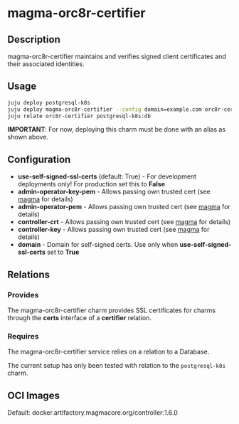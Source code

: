 # magma-orc8r-certifier

## Description
magma-orc8r-certifier maintains and verifies signed client certificates and their associated
identities.

## Usage

```bash
juju deploy postgresql-k8s
juju deploy magma-orc8r-certifier --config domain=example.com orc8r-certifier
juju relate orc8r-certifier postgresql-k8s:db
```

**IMPORTANT**: For now, deploying this charm must be done with an alias as shown above.


## Configuration
- **use-self-signed-ssl-certs** (default: True) - For development deployments only! For production set this to **False**
- **admin-operator-key-pem** - Allows passing own trusted cert (see [magma](https://www.magmacore.org/) for details)
- **admin-operator-pem** - Allows passing own trusted cert (see [magma](https://www.magmacore.org/) for details)
- **controller-crt** - Allows passing own trusted cert (see [magma](https://www.magmacore.org/) for details)
- **controller-key** - Allows passing own trusted cert (see [magma](https://www.magmacore.org/) for details)
- **domain** - Domain for self-signed certs. Use only when **use-self-signed-ssl-certs** set to **True**

## Relations

### Provides

The magma-orc8r-certifier charm provides SSL certificates for charms through the **certs** interface of a **certifier** relation.

### Requires
The magma-orc8r-certifier service relies on a relation to a Database. 

The current setup has only been tested with relation to the `postgresql-k8s` charm.

## OCI Images

Default: docker.artifactory.magmacore.org/controller:1.6.0
